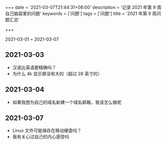 +++
date = '2021-03-07T21:44:31+08:00'
description = '记录 2021 年第 9 周自己脑袋里的问题'
keywords = ['问题']
tags = ['问题']
title = '2021 年第 9 周问题汇总'

+++

2021-03-01 ~ 2021-03-07

## 2021-03-03

- 汉语比英语更精确吗？
- 为什么 4k 显示屏没有大的（超过 28 英寸的）

## 2021-03-04

- 如果我想为自己的域名新建一个域名邮箱，我该怎么做呢

## 2021-03-07

- Linux 文件可能保存在移动硬盘吗？
- 我有关心过自己的内心感受吗
